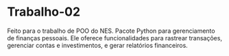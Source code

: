 # Trabalho-02
Feito para o trabalho de POO do NES. Pacote Python para gerenciamento de finanças pessoais. Ele oferece funcionalidades para rastrear transações, gerenciar contas e investimentos, e gerar relatórios financeiros.
